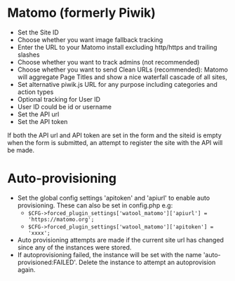 # Matomo (formerly Piwik)
- Set the Site ID
- Choose whether you want image fallback tracking
- Enter the URL to your Matomo install excluding http/https and trailing slashes
- Choose whether you want to track admins (not recommended)
- Choose whether you want to send Clean URLs (recommended): Matomo will aggregate Page Titles and show a nice waterfall cascade of all sites, 
- Set alternative piwik.js URL for any purpose
including categories and action types
- Optional tracking for User ID
- User ID could be id or username
- Set the API url
- Set the API token

If both the API url and API token are set in the form and the siteid is empty when the form is submitted, an attempt to register the site with the API will be made.


# Auto-provisioning
- Set the global config settings 'apitoken' and 'apiurl' to enable auto provisioning. These can also be set in config.php e.g: 
   - `$CFG->forced_plugin_settings['watool_matomo']['apiurl'] = 'https://matomo.org';`
   - `$CFG->forced_plugin_settings['watool_matomo']['apitoken'] = 'xxxx';`
- Auto provisioning attempts are made if the current site url has changed since any of the instances were stored.
- If autoprovisioning failed, the instance will be set with the name 'auto-provisioned:FAILED'. Delete the instance to attempt an autoprovision again.
